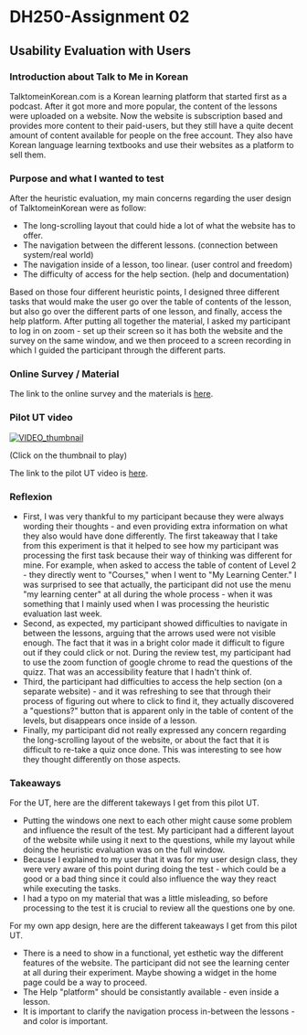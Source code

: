# DH250-Assignment 02
## Usability Evaluation with Users

### Introduction about Talk to Me in Korean
TalktomeinKorean.com is a Korean learning platform that started first as a podcast. After it got more and more popular, the content of the lessons were uploaded on a website. Now the website is subscription based and provides more content to their paid-users, but they still have a quite decent amount of content available for people on the free account. They also have Korean language learning textbooks and use their websites as a platform to sell them.

### Purpose and what I wanted to test
After the heuristic evaluation, my main concerns regarding the user design of TalktomeinKorean were as follow:
* The long-scrolling layout that could hide a lot of what the website has to offer.
* The navigation between the different lessons. (connection between system/real world)
* The navigation inside of a lesson, too linear. (user control and freedom)
* The difficulty of access for the help section. (help and documentation)

Based on those four different heuristic points, I designed three different tasks that would make the user go over the table of contents of the lesson, but also go over the different parts of one lesson, and finally, access the help platform.
After putting all together the material, I asked my participant to log in on zoom - set up their screen so it has both the website and the survey on the same window, and we then proceed to a screen recording in which I guided the participant through the different parts.

### Online Survey / Material
The link to the online survey and the materials is <a href="https://docs.google.com/forms/d/e/1FAIpQLScUnfoi1ZVWJe-usTBBhKE65qOkHBR8dlvi0ERtd507Bkc-Fw/viewform?usp=pp_url" target="_blank">here</a>.

### Pilot UT video
[![VIDEO_thumbnail](https://i.ibb.co/ggfBvrX/Capture-d-e-cran-2020-10-18-a-18-05-07.png)](https://drive.google.com/file/d/1XlmUr6QtZwlAZI0lHjWpwdfFwpbGonW_/view?usp=sharing)

(Click on the thumbnail to play)

The link to the pilot UT video is <a href="https://drive.google.com/file/d/1XlmUr6QtZwlAZI0lHjWpwdfFwpbGonW_/view?usp=sharing" target="_blank">here</a>.

### Reflexion
* First, I was very thankful to my participant because they were always wording their thoughts - and even providing extra information on what they also would have done differently. The first takeaway that I take from this experiment is that it helped to see how my participant was processing the first task because their way of thinking was different for mine. For example, when asked to access the table of content of Level 2 - they directly went to "Courses," when I went to "My Learning Center." I was surprised to see that actually, the participant did not use the menu "my learning center" at all during the whole process - when it was something that I mainly used when I was processing the heuristic evaluation last week.
* Second, as expected, my participant showed difficulties to navigate in between the lessons, arguing that the arrows used were not visible enough. The fact that it was in a bright color made it difficult to figure out if they could click or not. During the review test, my participant had to use the zoom function of google chrome to read the questions of the quizz. That was an accessibility feature that I hadn't think of.
* Third, the participant had difficulties to access the help section (on a separate website) - and it was refreshing to see that through their process of figuring out where to click to find it, they actually discovered a "questions?" button that is apparent only in the table of content of the levels, but disappears once inside of a lesson.
* Finally, my participant did not really expressed any concern regarding the long-scrolling layout of the website, or about the fact that it is difficult to re-take a quiz once done. This was interesting to see how they thought differently on those aspects.

### Takeaways
For the UT, here are the different takeways I get from this pilot UT.
* Putting the windows one next to each other might cause some problem and influence the result of the test. My participant had a different layout of the website while using it next to the questions, while my layout while doing the heuristic evaluation was on the full window.
* Because I explained to my user that it was for my user design class, they were very aware of this point during doing the test - which could be a good or a bad thing since it could also influence the way they react while executing the tasks.
* I had a typo on my material that was a little misleading, so before processing to the test it is crucial to review all the questions one by one.

For my own app design, here are the different takeaways I get from this pilot UT.
* There is a need to show in a functional, yet esthetic way the different features of the website. The participant did not see the learning center at all during their experiment. Maybe showing a widget in the home page could be a way to proceed.
* The Help "platform" should be consistantly available - even inside a lesson.
* It is important to clarify the navigation process in-between the lessons - and color is important.
